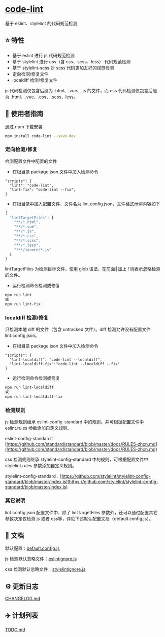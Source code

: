 # [code-lint](https://github.com/ttsy/code-lint)

基于 eslint、stylelint 的代码规范检测

## :star: 特性

- 基于 eslint 进行 js 代码规范检测
- 基于 stylelint 进行 css（含 css、scss、less） 代码规范检测
- 基于 stylelint-scss 对 scss 代码更加友好的规范检测
- 定向检测/修复文件
- localdiff 检测/修复文件

js 代码检测仅包含后缀为 .html、.vue、.js 的文件，而 css 代码检测仅包含后缀为 .html、.vue、.css、.scss、less。

## :rocket: 使用者指南

通过 npm 下载安装

``` bash
npm install code-lint --save-dev
```  

### 定向检测/修复

检测配置文件中配置的文件

- 在根目录 package.json 文件中加入检测命令 

```
"scripts": {
  "lint": "code-lint",
  "lint-fix": "code-lint --fix",
}
```

- 在根目录中加入配置文件，文件名为 lint.config.json，文件格式示例内容如下

```js
{
  "lintTargetFiles": [
    "**/*.html",
    "**/*.vue",
    "**/*.js",
    "**/*.css",
    "**/*.scss",
    "**/*.less",
    "!**/ignore/*.js"
  ]
}
```

lintTargetFiles 为检测目标文件，使用 glob 语法，在前面加上 ! 则表示忽略检测的文件。

- 运行检测命令检测或修复

``` bash
npm run lint
或
npm run lint-fix
```

### localdiff 检测/修复

只检测本地 diff 的文件（包含 untracked 文件）。diff 检测允许没有配置文件 lint.config.json。

- 在根目录 package.json 文件中加入检测命令 

```
"scripts": {
  "lint-localdiff": "code-lint --localdiff",
  "lint-localdiff-fix":"code-lint --localdiff --fix"
}
```

- 运行检测命令检测或修复

``` bash
npm run lint-localdiff
或
npm run lint-localdiff-fix
```

### 检测规则

js 检测规则继承 eslint-config-standard 中的规则，并可根据配置文件中 eslint.rules 参数添加自定义规则。

eslint-config-standard：[https://github.com/standard/standard/blob/master/docs/RULES-zhcn.md](https://github.com/standard/standard/blob/master/docs/RULES-zhcn.md)

css 检测规则继承 stylelint-config-standard 中的规则，可根据配置文件中 stylelint.rules 参数添加自定义规则。

stylelint-config-standard：[https://github.com/stylelint/stylelint-config-standard/blob/master/index.js](https://github.com/stylelint/stylelint-config-standard/blob/master/index.js)

### 其它说明

lint.config.json 配置文件中，除了 lintTargetFiles 参数外，还可以通过配置其它参数决定仅检测 js 或者 css等，详见下述默认配置文档（default.config.js）。

## :bookmark_tabs: 文档

默认配置：[default.config.js](./config/default.config.js)

js 检测默认忽略文件：[eslintignore.js](./lintIgnore/eslintignore.js)

css 检测默认忽略文件：[stylelintignore.js](./lintIgnore/stylelintignore.js)

## :gear: 更新日志
[CHANGELOG.md](./doc/CHANGELOG.md)

## :airplane: 计划列表
[TODO.md](./doc/TODO.md)